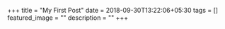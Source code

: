 +++
title =  "My First Post"
date = 2018-09-30T13:22:06+05:30
tags = []
featured_image = ""
description = ""
+++
